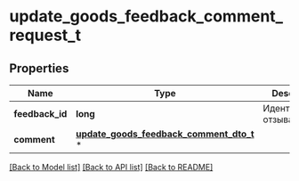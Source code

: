 # update_goods_feedback_comment_request_t

## Properties
Name | Type | Description | Notes
------------ | ------------- | ------------- | -------------
**feedback_id** | **long** | Идентификатор отзыва.  | 
**comment** | [**update_goods_feedback_comment_dto_t**](update_goods_feedback_comment_dto.md) \* |  | 

[[Back to Model list]](../README.md#documentation-for-models) [[Back to API list]](../README.md#documentation-for-api-endpoints) [[Back to README]](../README.md)



